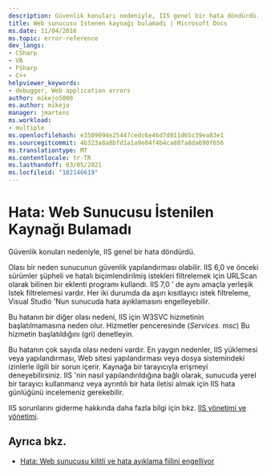 ```yaml
---
description: Güvenlik konuları nedeniyle, IIS genel bir hata döndürdü.
title: Web sunucusu Istenen kaynağı bulamadı | Microsoft Docs
ms.date: 11/04/2016
ms.topic: error-reference
dev_langs:
- CSharp
- VB
- FSharp
- C++
helpviewer_keywords:
- debugger, Web application errors
author: mikejo5000
ms.author: mikejo
manager: jmartens
ms.workload:
- multiple
ms.openlocfilehash: e3509094e25447cedc6e46d7d811d65c39ea83e1
ms.sourcegitcommit: 4b323a8a8bfd1a1a9e84f4b4ca88fa8da690f656
ms.translationtype: MT
ms.contentlocale: tr-TR
ms.lasthandoff: 03/05/2021
ms.locfileid: "102146619"
---
```

# <a name="error-the-web-server-could-not-find-the-requested-resource"></a>Hata: Web Sunucusu İstenilen Kaynağı Bulamadı
Güvenlik konuları nedeniyle, IIS genel bir hata döndürdü.

Olası bir neden sunucunun güvenlik yapılandırması olabilir. IIS 6,0 ve önceki sürümler şüpheli ve hatalı biçimlendirilmiş istekleri filtrelemek için URLScan olarak bilinen bir eklenti programı kullandı. IIS 7,0 ' de aynı amaçla yerleşik Istek filtrelemesi vardır. Her iki durumda da aşırı kısıtlayıcı istek filtreleme, Visual Studio 'Nun sunucuda hata ayıklamasını engelleyebilir.

Bu hatanın bir diğer olası nedeni, IIS için W3SVC hizmetinin başlatılmamasına neden olur. Hizmetler penceresinde (*Services. msc*) Bu hizmetin başlatıldığını (gri) denetleyin.

Bu hatanın çok sayıda olası nedeni vardır. En yaygın nedenler, IIS yüklemesi veya yapılandırması, Web sitesi yapılandırması veya dosya sistemindeki izinlerle ilgili bir sorun içerir. Kaynağa bir tarayıcıyla erişmeyi deneyebilirsiniz. IIS 'nin nasıl yapılandırıldığına bağlı olarak, sunucuda yerel bir tarayıcı kullanmanız veya ayrıntılı bir hata iletisi almak için IIS hata günlüğünü incelemeniz gerekebilir.

 IIS sorunlarını giderme hakkında daha fazla bilgi için bkz. [IIS yönetimi ve yönetimi](/iis/manage/provisioning-and-managing-iis/iis-management-and-administration).

## <a name="see-also"></a>Ayrıca bkz.
- [Hata: Web sunucusu kilitli ve hata ayıklama fiilini engelliyor](../debugger/error-the-web-server-has-been-locked-down-and-is-blocking-the-debug-verb.md)
